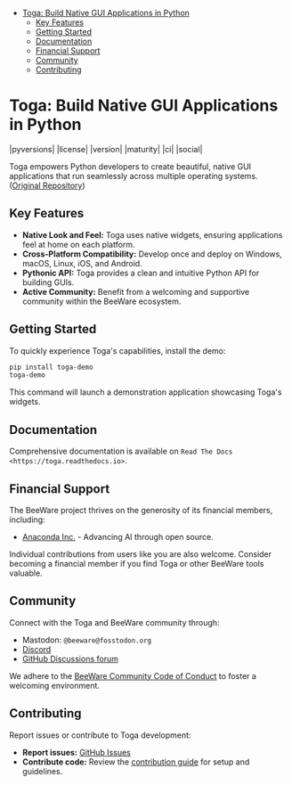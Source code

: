 <!-- TOC -->
*   [Toga: Build Native GUI Applications in Python](#toga-build-native-gui-applications-in-python)
    *   [Key Features](#key-features)
    *   [Getting Started](#getting-started)
    *   [Documentation](#documentation)
    *   [Financial Support](#financial-support)
    *   [Community](#community)
    *   [Contributing](#contributing)
<!-- /TOC -->

# Toga: Build Native GUI Applications in Python

|pyversions| |license| |version| |maturity| |ci| |social|

Toga empowers Python developers to create beautiful, native GUI applications that run seamlessly across multiple operating systems. ([Original Repository](https://github.com/beeware/toga))

## Key Features

*   **Native Look and Feel:** Toga uses native widgets, ensuring applications feel at home on each platform.
*   **Cross-Platform Compatibility:** Develop once and deploy on Windows, macOS, Linux, iOS, and Android.
*   **Pythonic API:** Toga provides a clean and intuitive Python API for building GUIs.
*   **Active Community:** Benefit from a welcoming and supportive community within the BeeWare ecosystem.

## Getting Started

To quickly experience Toga's capabilities, install the demo:

```bash
pip install toga-demo
toga-demo
```

This command will launch a demonstration application showcasing Toga's widgets.

## Documentation

Comprehensive documentation is available on `Read The Docs <https://toga.readthedocs.io>`.

## Financial Support

The BeeWare project thrives on the generosity of its financial members, including:

*   [Anaconda Inc.](https://anaconda.com/) - Advancing AI through open source.

Individual contributions from users like you are also welcome. Consider becoming a financial member if you find Toga or other BeeWare tools valuable.

## Community

Connect with the Toga and BeeWare community through:

*   Mastodon: `@beeware@fosstodon.org`
*   [Discord](https://beeware.org/bee/chat/)
*   [GitHub Discussions forum](https://github.com/beeware/toga/discussions)

We adhere to the [BeeWare Community Code of Conduct](https://beeware.org/community/behavior/) to foster a welcoming environment.

## Contributing

Report issues or contribute to Toga development:

*   **Report issues:** [GitHub Issues](https://github.com/beeware/toga/issues)
*   **Contribute code:** Review the [contribution guide](https://toga.readthedocs.io/en/latest/how-to/contribute/index.html) for setup and guidelines.